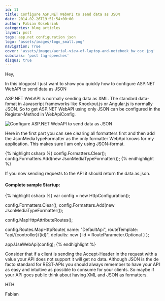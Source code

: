 ```yaml
---
id: 11
title: Configure ASP.NET WebAPI to send data as JSON
date: 2014-02-26T19:51:54+00:00
author: Fabian Gosebrink
categories: blog articles
layout: post
tags: asp.net configuration json 
logo: 'assets/images/logo_small.png'
navigation: True
cover: 'assets/images/aerial-view-of-laptop-and-notebook_bw_osc.jpg'
subclass: 'post tag-speeches'
disqus: true
---
```


Hey,

In this blogpost I just want to show you quickly how to configure ASP.NET WebAPI to send data as JSON

ASP.NET WebAPI is normally sending data as XML. The standard data-fomat in Javascript frameworks like Knockout.js or Angular.js is normally JSON. So to get ASP.NET WebAPI using only JSON can be configured in the Register-Method in WebApiConfig.

![Configure ASP.NET WebAPI to send data as JSON]({{site.baseurl}}assets/articles/2014-02-26/d4dbd143-c0e4-461f-a874-903ff24b7e5b.png)

Here in the first part you can see clearing all formatters first and then add the JsonMediaTypeFormatter as the only formatter WebApi knows for my application. This makes sure I am only using JSON-format.

{% highlight csharp %}
config.Formatters.Clear();
config.Formatters.Add(new JsonMediaTypeFormatter());
{% endhighlight %}

If you now sending requests to the API it should return the data as json.

<h4>Complete sample Startup:</h4>

{% highlight csharp %}
var config = new HttpConfiguration();

config.Formatters.Clear();
config.Formatters.Add(new JsonMediaTypeFormatter());

config.MapHttpAttributeRoutes();

config.Routes.MapHttpRoute(
    name: "DefaultApi",
    routeTemplate: "api/{controller}/{id}",
    defaults: new { id = RouteParameter.Optional }
);

app.UseWebApi(config);
{% endhighlight %}

Consider that if a client is sending the Accept-Header in the request with a value your API does not support it will get no data. Although JSON is the de facto standard for REST-APIs you should always remember to have your API as easy and intuitive as possible to consume for your clients. So maybe if your API goes public think about having XML and JSON as formatters.

HTH

Fabian
